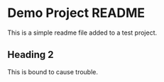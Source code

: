 # Demo Project README

This is a simple readme file added to a test project.

## Heading 2

This is bound to cause trouble.
